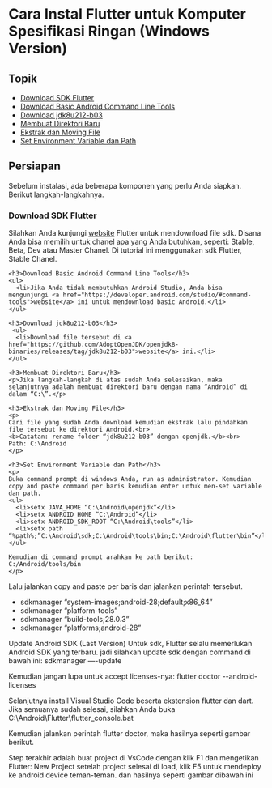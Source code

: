 <h1>Cara Instal Flutter untuk Komputer Spesifikasi Ringan (Windows Version)</h1>
  <h2>Topik</h2>
    <ul>
      <li><a href="https://github.com/Jufrenbarasa/Mobile-Programming/blob/master/Install%20Flutter%20(Windows%20Version).md#download-sdk-flutter">Download SDK Flutter</a></li>
      <li><a href="https://github.com/Jufrenbarasa/Mobile-Programming/blob/master/Install%20Flutter%20(Windows%20Version).md#download-basic-android-command-line-tools">Download Basic Android Command Line Tools</a></li>
      <li><a href="https://github.com/Jufrenbarasa/Mobile-Programming/blob/master/Install%20Flutter%20(Windows%20Version).md#download-jdk8u212-b03">Download jdk8u212-b03</a></li>
      <li><a href="https://github.com/Jufrenbarasa/Mobile-Programming/blob/master/Install%20Flutter%20(Windows%20Version).md#membuat-direktori-baru">Membuat Direktori Baru</a></li>
      <li><a href="https://github.com/Jufrenbarasa/Mobile-Programming/blob/master/Install%20Flutter%20(Windows%20Version).md#ekstrak-dan-moving-file">Ekstrak dan Moving File</a></li>
      <li><a href="https://github.com/Jufrenbarasa/Mobile-Programming/blob/master/Install%20Flutter%20(Windows%20Version).md#set-environment-variable-dan-path">Set Environment Variable dan Path</a></li>
    </ul>

  <h2>Persiapan</h2>
    <p>Sebelum instalasi, ada beberapa komponen yang perlu Anda siapkan. Berikut langkah-langkahnya.</p>
    <h3>Download SDK Flutter</h3>
    <p>
    Silahkan Anda kunjungi <a href="https://flutter.dev/docs/development/tools/sdk/releases">website</a> Flutter untuk mendownload file sdk. Disana Anda bisa memilih untuk chanel apa yang Anda butuhkan, seperti: Stable, Beta, Dev atau Master Chanel. Di tutorial ini menggunakan sdk Flutter, Stable Chanel.
    </p>

    <h3>Download Basic Android Command Line Tools</h3>
    <ul>
      <li>Jika Anda tidak membutuhkan Android Studio, Anda bisa mengunjungi <a href="https://developer.android.com/studio/#command-tools">website</a> ini untuk mendownload basic Android.</li>
    </ul>

    <h3>Download jdk8u212-b03</h3>
     <ul>
      <li>Download file tersebut di <a href="https://github.com/AdoptOpenJDK/openjdk8-binaries/releases/tag/jdk8u212-b03">website</a> ini.</li>
    </ul>

    <h3>Membuat Direktori Baru</h3>
    <p>Jika langkah-langkah di atas sudah Anda selesaikan, maka selanjutnya adalah membuat direktori baru dengan nama “Android” di dalam “C:\”.</p>

    <h3>Ekstrak dan Moving File</h3>
    <p>
    Cari file yang sudah Anda download kemudian ekstrak lalu pindahkan file tersebut ke direktori Android.<br>
    <b>Catatan: rename folder “jdk8u212-b03” dengan openjdk.</b><br>
    Path: C:\Android
    </p>

    <h3>Set Environment Variable dan Path</h3>
    <p>
    Buka command prompt di windows Anda, run as administrator. Kemudian copy and paste command per baris kemudian enter untuk men-set variable dan path.
    <ul>
      <li>setx JAVA_HOME “C:\Android\openjdk”</li>
      <li>setx ANDROID_HOME “C:\Android”</li>
      <li>setx ANDROID_SDK_ROOT “C:\Android\tools”</li>
      <li>setx path “%path%;”C:\Android\sdk;C:\Android\tools\bin;C:\Android\flutter\bin”</li>
    </ul>
    
    Kemudian di command prompt arahkan ke path berikut:
    C:/Android/tools/bin 
    </p>
Lalu jalankan copy and paste per baris dan jalankan perintah tersebut.
<ul>
  <li>sdkmanager “system-images;android-28;default;x86_64”</li>
  <li>sdkmanager “platform-tools”</li>
  <li>sdkmanager “build-tools;28.0.3”</li>
  <li>sdkmanager “platforms;android-28”</li>
</ul>
Update Android SDK (Last Version)
Untuk sdk, Flutter selalu memerlukan Android SDK yang terbaru. jadi silahkan update sdk dengan command di bawah ini:
sdkmanager —-update

Kemudian jangan lupa untuk accept licenses-nya:
flutter doctor --android-licenses

Selanjutnya install Visual Studio Code beserta ekstension flutter dan dart.
Jika semuanya sudah selesai, silahkan Anda buka C:\Android\Flutter\flutter_console.bat

Kemudian jalankan perintah flutter doctor, maka hasilnya seperti gambar berikut.
</p>

<p>
Step terakhir adalah buat project di VsCode dengan klik F1 dan mengetikan Flutter: New Project setelah project selesai di load, klik F5 untuk mendeploy ke android device teman-teman. dan hasilnya seperti gambar dibawah ini
</p>
